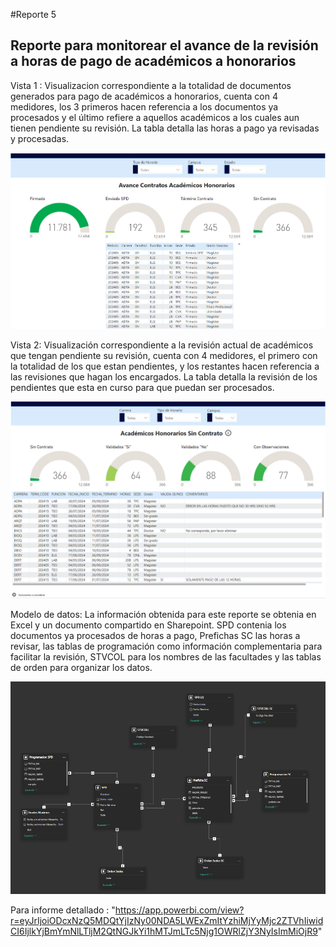 #Reporte 5

## Reporte para monitorear el avance de la revisión a horas de pago de académicos a honorarios

Vista 1 : Visualizacion correspondiente a la totalidad de documentos generados para pago de académicos a honorarios, cuenta con 4 medidores, los 3 primeros hacen referencia a los documentos ya procesados y el último refiere a aquellos académicos a los cuales aun tienen pendiente su revisión. La tabla detalla las horas a pago ya revisadas y procesadas.

![alt text](image.png)

Vista 2: Visualización correspondiente a la revisión actual de académicos que tengan pendiente su revisión, cuenta con 4 medidores, el primero con la totalidad de los que estan pendientes, y los restantes hacen referencia a las revisiones que hagan los encargados. La tabla detalla la revisión de los pendientes que esta en curso para que puedan ser procesados.

![alt text](image-1.png)

Modelo de datos: La información obtenida para este reporte se obtenia en Excel y un documento compartido en Sharepoint. SPD contenia los documentos ya procesados de horas a pago, Prefichas SC las horas a revisar, las tablas de programación como información complementaria para facilitar la revisión, STVCOL para los nombres de las facultades y las tablas de orden para organizar los datos.

![alt text](image-2.png)

Para informe detallado : "https://app.powerbi.com/view?r=eyJrIjoiODcxNzQ5MDQtYjIzNy00NDA5LWExZmItYzhiMjYyMjc2ZTVhIiwidCI6IjlkYjBmYmNlLTljM2QtNGJkYi1hMTJmLTc5Njg1OWRlZjY3NyIsImMiOjR9"